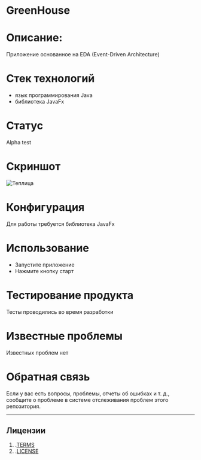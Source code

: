 # GreenHouse
# Описание:
Приложение основанное на EDA (Event-Driven Architecture)
# Стек технологий 
* язык программирования Java
* библиотека JavaFx

# Статус
Alpha test
# Скриншот
![Теплица](https://user-images.githubusercontent.com/82893287/140501121-59a3de13-6432-445d-945a-edd02ced69fa.jpg)
# Конфигурация
Для работы требуется библиотека JavaFx
# Использование 
* Запустите приложение
* Нажмите кнопку старт

# Тестирование продукта
Тесты проводились во время разработки
# Известные проблемы
Известных проблем нет 
# Обратная связь 
Если у вас есть вопросы, проблемы, отчеты об ошибках и т. д., сообщите о проблеме в системе отслеживания проблем этого репозитория.

----

## Лицензии
1. .[TERMS](TERMS.md)
2. .[LICENSE](LICENSE)
